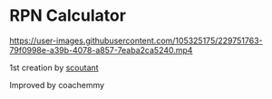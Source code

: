 # RPN Calculator

https://user-images.githubusercontent.com/105325175/229751763-79f0998e-a39b-4078-a857-7eaba2ca5240.mp4

1st creation by [scoutant](http://github.com/scoutant/rpn)

Improved by coachemmy

